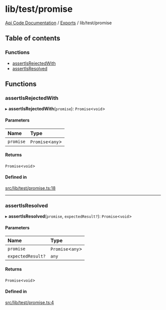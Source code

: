 # lib/test/promise
 
[Api Code Documentation](../README.md) / [Exports](../modules.md) / lib/test/promise

## Table of contents

### Functions

- [assertIsRejectedWith](lib_test_promise.md#assertisrejectedwith)
- [assertIsResolved](lib_test_promise.md#assertisresolved)

## Functions

### assertIsRejectedWith

▸ **assertIsRejectedWith**(`promise`): `Promise`\<`void`\>

#### Parameters

| Name | Type |
| :------ | :------ |
| `promise` | `Promise`\<`any`\> |

#### Returns

`Promise`\<`void`\>

#### Defined in

[src/lib/test/promise.ts:18](https://github.com/openkfw/TruBudget/blob/965031f/api/src/lib/test/promise.ts#L18)

___

### assertIsResolved

▸ **assertIsResolved**(`promise`, `expectedResult?`): `Promise`\<`void`\>

#### Parameters

| Name | Type |
| :------ | :------ |
| `promise` | `Promise`\<`any`\> |
| `expectedResult?` | `any` |

#### Returns

`Promise`\<`void`\>

#### Defined in

[src/lib/test/promise.ts:4](https://github.com/openkfw/TruBudget/blob/965031f/api/src/lib/test/promise.ts#L4)
